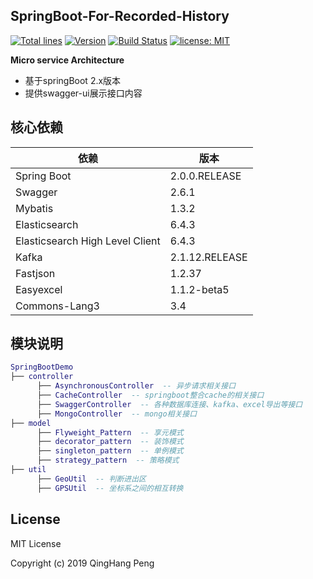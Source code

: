 ## SpringBoot-For-Recorded-History

[![Total lines](https://tokei.rs/b1/github/QinghangPeng/SpringBootDemo?category=lines)](https://tokei.rs/b1/github/QinghangPeng/SpringBootDemo?category=lines)
[![Version](https://img.shields.io/badge/Version-1.0.1-0065FF.svg)](#)
[![Build Status](https://travis-ci.org/QinghangPeng/SpringBootDemo.svg?branch=master)](https://travis-ci.org/QinghangPeng/SpringBootDemo)
[![license: MIT](https://img.shields.io/badge/license-MIT-FF5630.svg)](https://opensource.org/licenses/MIT)

**Micro service Architecture**

- 基于springBoot 2.x版本
- 提供swagger-ui展示接口内容

## 核心依赖

依赖 | 版本
---  |  ---
Spring Boot  |  2.0.0.RELEASE
Swagger  |  2.6.1
Mybatis  |  1.3.2
Elasticsearch  |  6.4.3
Elasticsearch High Level Client  |  6.4.3
Kafka  |  2.1.12.RELEASE
Fastjson  |  1.2.37
Easyexcel |  1.1.2-beta5
Commons-Lang3  |  3.4


## 模块说明
```lua
SpringBootDemo
├── controller
      ├── AsynchronousController  -- 异步请求相关接口
      ├── CacheController  -- springboot整合cache的相关接口
      ├── SwaggerController  -- 各种数据库连接、kafka、excel导出等接口
      ├── MongoController  -- mongo相关接口
├── model
      ├── Flyweight_Pattern  -- 享元模式
      ├── decorator_pattern  -- 装饰模式
      ├── singleton_pattern  -- 单例模式
      ├── strategy_pattern  -- 策略模式
├── util
      ├── GeoUtil  -- 判断进出区
      ├── GPSUtil  -- 坐标系之间的相互转换
```

## License

MIT License

Copyright (c) 2019 QingHang Peng



